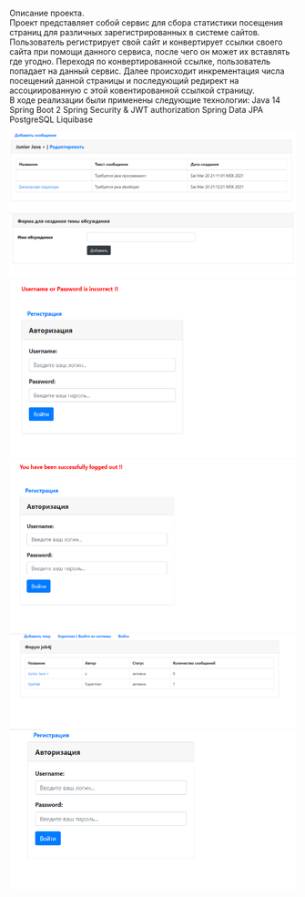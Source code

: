 <br>
Описание проекта.<br>
Проект представляет собой сервис для сбора статистики посещения страниц для различных зарегистрированных в системе сайтов.
Пользователь регистрирует свой сайт и конвертирует ссылки своего сайта при помощи данного сервиса, после чего он может их вставлять где угодно.
Переходя по конвертированной ссылке, пользователь попадает на данный сервис. Далее происходит инкрементация числа посещений данной страницы и последующий редирект на ассоциированную с этой ковентированной ссылкой страницу.
<br>
В ходе реализации были применены следующие технологии:
Java 14
Spring Boot 2
Spring Security & JWT authorization
Spring Data JPA
PostgreSQL
Liquibase
<br>

![ScreenShot](img/add-new-post.png)
<br>
![ScreenShot](img/add-new-topic.png)
<br>
![ScreenShot](img/login-incorrect.png)
<br>
![ScreenShot](img/logout.png)
<br>
![ScreenShot](img/main-page.png)
<br>
![ScreenShot](img/registration.png)
